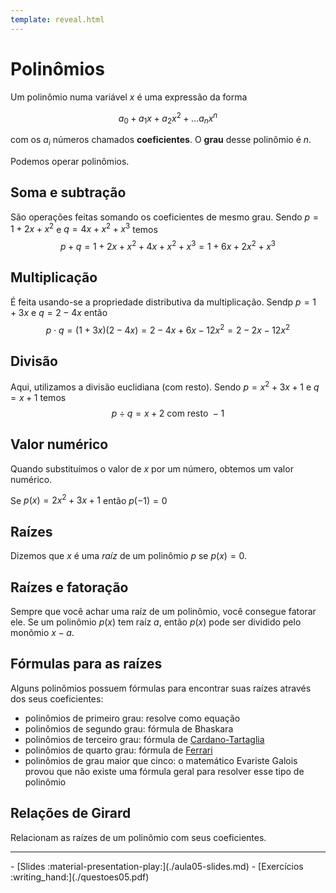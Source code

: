 ```yaml
---
template: reveal.html
---
```

# Polinômios

Um polinômio numa variável $x$ é uma expressão da forma

$$a_0 + a_1x + a_2x^2 + \ldots a_nx^n$$

com os $a_i$ números chamados **coeficientes**. O **grau** desse polinômio é $n$. 

Podemos operar polinômios.

## Soma e subtração

São operações feitas somando os coeficientes de mesmo grau. 
Sendo $p = 1 + 2x + x^2$ e $q = 4x + x^2 + x^3$ temos
$$p + q =  1 + 2x + x^2 + 4x + x^2 + x^3 = 1 + 6x + 2x^2 + x^3$$

## Multiplicação

É feita usando-se a propriedade distributiva da multiplicação.
Sendp $p = 1 + 3x$ e $q = 2 - 4x$ então 
$$p\cdot q = (1+3x)(2-4x) = 2 - 4x + 6x - 12 x^2 = 2 - 2x - 12x^2$$

## Divisão

Aqui, utilizamos a divisão euclidiana (com resto). 
Sendo $p = x^2 + 3x + 1$ e $q = x + 1$ temos 
$$p\div q =  x + 2 \text{ com resto } -1$$

## Valor numérico

Quando substituímos o valor de $x$ por um número, obtemos um valor numérico.

Se $p(x) = 2x^2 + 3x +1$ então $p(-1) = 0$

## Raízes

Dizemos que $x$ é uma _raíz_ de um polinômio $p$ se $p(x) = 0$. 

## Raízes e fatoração

Sempre que você achar uma raíz de um polinômio, você consegue fatorar ele. 
Se um polinômio $p(x)$ tem raíz $a$, então $p(x)$ pode ser dividido pelo monõmio $x-a$.

## Fórmulas para as raízes

Alguns polinômios possuem fórmulas para encontrar suas raízes através dos seus coeficientes:

- polinômios de primeiro grau: resolve como equação
- polinômios de segundo grau: fórmula de Bhaskara
- polinômios de terceiro grau: fórmula de [Cardano-Tartaglia](https://medium.com/20-21/a-f%C3%B3rmula-de-cardano-tartaglia-para-equa%C3%A7%C3%B5es-do-3%C2%BA-grau-e7273b816609)
- polinômios de quarto grau: fórmula de [Ferrari](https://www.fisica.net/FaceBook/Equacao-do-quarto-grau.pdf)
- polinômios de grau maior que cinco: o matemático Evariste Galois provou que não existe uma fórmula geral para resolver esse tipo de polinômio



## Relações de Girard

Relacionam as raízes de um polinômio com seus coeficientes. 


---

<div class="grid cards" markdown>
 - [Slides :material-presentation-play:](./aula05-slides.md)
 - [Exercícios :writing_hand:](./questoes05.pdf)
</div>
